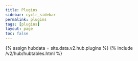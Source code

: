 ```yaml
---
title: Plugins
sidebar: cyclr_sidebar
permalink: plugins
tags: [plugins]
layout: page
toc: false
---
```

{% assign hubdata = site.data.v2.hub.plugins %}
{% include /v2/hub/hubtables.html %}